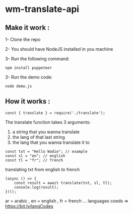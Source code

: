 # wm-translate-api
 <h2> Make it work :</h2>
 
 1- Clone the repo
 
 2- You should have NodeJS installed in you machine

 3- Run the following command:
 
    npm install puppeteer
    
 3- Run the demo code:
 
    node demo.js
    
<h2> How it works :</h2>

    const { translate } = require('./translate');

  The translate function takes 3 arguments:
  1) a string that you wanna translate
  2) the lang of that last string
  3) the lang that you wanna translate it to

    const txt = "Hello Wadie"; // example
    const sl = "en"; // english
    const tl = "fr"; // french

  translating txt from english to french
  
    (async () => {
        const result = await translate(txt, sl, tl);
        console.log(result);
    })();

  ar = arabic , en = english , fr = french ...
  languages coeds => https://bit.ly/langCodes
